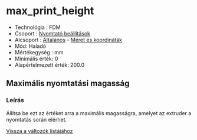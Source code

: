 # max\_print\_height

* Technológia :  FDM
* Csoport :  [Nyomtató beállítások](../../../konfig/printer_settings)
* Alcsoport : [Általános](../../../konfig/printer_settings#általános) - [Méret és koordináták](../../../konfig/printer_settings#méretéskoordináták)
* Mód: Haladó
* Mértékegység : mm
* Minimális érték: 0
* Alapértelmezett érték: 200.0

## Maximális nyomtatási magasság

### Leírás

Állítsa be ezt az értéket arra a maximális magasságra, amelyet az extruder a nyomtatás során elérhet.

[Vissza a változók listájához](../../variable_list)


